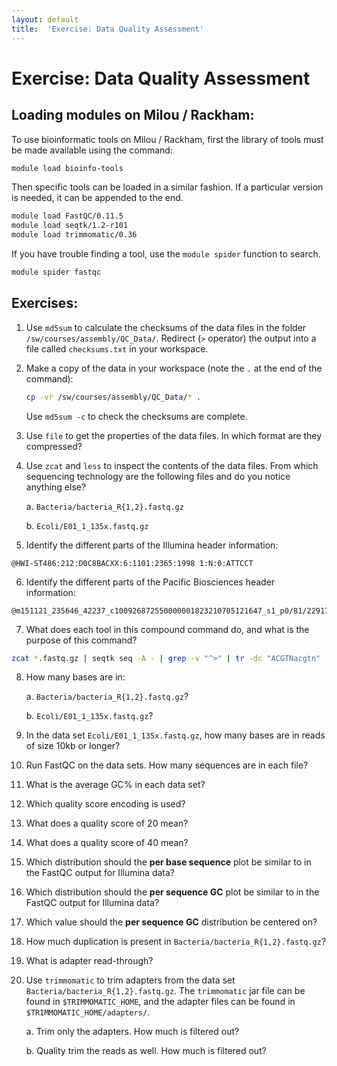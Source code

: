 ```yaml
---
layout: default
title:  'Exercise: Data Quality Assessment'
---
```


# Exercise: Data Quality Assessment

## Loading modules on Milou / Rackham:

To use bioinformatic tools on Milou / Rackham, first the library of tools must be made available using the command:

```bash
module load bioinfo-tools
```

Then specific tools can be loaded in a similar fashion. If a particular version is needed, it can be appended to the end.

```bash
module load FastQC/0.11.5
module load seqtk/1.2-r101
module load trimmomatic/0.36
```

If you have trouble finding a tool, use the `module spider` function to search.

```bash
module spider fastqc
```

## Exercises:

1. Use `md5sum` to calculate the checksums of the data files in the folder `/sw/courses/assembly/QC_Data/`.
Redirect (`>` operator) the output into a file called `checksums.txt` in your workspace.

2. Make a copy of the data in your workspace (note the `.` at the end of the command):

	```bash
	cp -vr /sw/courses/assembly/QC_Data/* .
	```

	Use `md5sum -c` to check the checksums are complete.

3. Use `file` to get the properties of the data files. In which format are they compressed?

4. Use `zcat` and `less` to inspect the contents of the data files. From which sequencing technology are the following files and do you notice anything else?

	a. `Bacteria/bacteria_R{1,2}.fastq.gz`

	b. `Ecoli/E01_1_135x.fastq.gz`

5. Identify the different parts of the Illumina header information:
```
@HWI-ST486:212:D0C8BACXX:6:1101:2365:1998 1:N:0:ATTCCT
```

6. Identify the different parts of the Pacific Biosciences header information:
```
@m151121_235646_42237_c100926872550000001823210705121647_s1_p0/81/22917_25263
```

7. What does each tool in this compound command do, and what is the purpose of this command?
```bash
zcat *.fastq.gz | seqtk seq -A - | grep -v "^>" | tr -dc "ACGTNacgtn" | wc -m
```

8. How many bases are in:

	a. `Bacteria/bacteria_R{1,2}.fastq.gz`?

	b. `Ecoli/E01_1_135x.fastq.gz`?

9. In the data set `Ecoli/E01_1_135x.fastq.gz`, how many bases are in reads of size 10kb or longer?

10. Run FastQC on the data sets. How many sequences are in each file?

11. What is the average GC% in each data set?

12. Which quality score encoding is used?

13. What does a quality score of 20 mean?

14. What does a quality score of 40 mean?

15. Which distribution should the **per base sequence** plot be similar to in the FastQC output for Illumina data?

16. Which distribution should the **per sequence GC** plot be similar to in the FastQC output for Illumina data?

17. Which value should the **per sequence GC** distribution be centered on?

18. How much duplication is present in `Bacteria/bacteria_R{1,2}.fastq.gz`?

19. What is adapter read-through?

20. Use `trimmomatic` to trim adapters from the data set `Bacteria/bacteria_R{1,2}.fastq.gz`. The `trimmomatic` jar file
can be found in `$TRIMMOMATIC_HOME`, and the adapter files can be found in `$TRIMMOMATIC_HOME/adapters/`.

	a. Trim only the adapters. How much is filtered out?

	b. Quality trim the reads as well. How much is filtered out?
